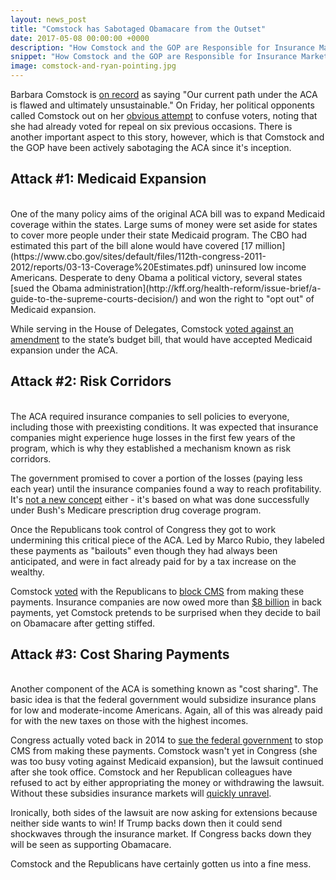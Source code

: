 ```yaml
---
layout: news_post
title: "Comstock has Sabotaged Obamacare from the Outset"
date: 2017-05-08 00:00:00 +0000
description: "How Comstock and the GOP are Responsible for Insurance Market Uncertainty."
snippet: "How Comstock and the GOP are Responsible for Insurance Market Uncertainty"
image: comstock-and-ryan-pointing.jpg
---
```


Barbara Comstock is [on record](https://www.loudountribune.com/local-group-presses-comstock-republicans-over-healthcare/) as saying "Our current path under the ACA is flawed and ultimately unsustainable." On Friday, her political opponents called Comstock out on her [obvious attempt](https://www.washingtonpost.com/local/virginia-politics/comstocks-vote-against-healthcare-bill-seen-as-pragmatic-in-changing-va-district/2017/05/05/f4867cce-31a6-11e7-9dec-764dc781686f_story.html) to confuse voters, noting that she had already voted for repeal on six previous occasions. There is another important aspect to this story, however, which is that Comstock and the GOP have been actively sabotaging the ACA since it's inception.

## Attack #1: Medicaid Expansion
<br/>
One of the many policy aims of the original ACA bill was to expand Medicaid coverage within the states. Large sums of money were set aside for states to cover more people under their state Medicaid program. The CBO had estimated this part of the bill alone would have covered [17 million](https://www.cbo.gov/sites/default/files/112th-congress-2011-2012/reports/03-13-Coverage%20Estimates.pdf) uninsured low income Americans. Desperate to deny Obama a political victory, several states [sued the Obama administration](http://kff.org/health-reform/issue-brief/a-guide-to-the-supreme-courts-decision/) and won the right to "opt out" of Medicaid expansion.

While serving in the House of Delegates, Comstock [voted against an amendment](http://lis.virginia.gov/cgi-bin/legp604.exe?131+vot+HV1325+HB1500) to the state’s budget bill, that would have accepted Medicaid expansion under the ACA.

## Attack #2: Risk Corridors
<br/>
The ACA required insurance companies to sell policies to everyone, including those with preexisting conditions. It was expected that insurance companies might experience huge losses in the first few years of the program, which is why they established a mechanism known as risk corridors.

The government promised to cover a portion of the losses (paying less each year) until the insurance companies found a way to reach profitability. It's [not a new concept](http://www.politifact.com/truth-o-meter/statements/2016/feb/25/marco-rubio/rubio-we-wiped-out-obamacare-bailout-fund-insuranc/) either - it's based on what was done successfully under Bush's Medicare prescription drug coverage program.

Once the Republicans took control of Congress they got to work undermining this critical piece of the ACA. Led by Marco Rubio, they labeled these payments as "bailouts" even though they had always been anticipated, and were in fact already paid for by a tax increase on the wealthy.

Comstock [voted](http://clerk.house.gov/evs/2015/roll193.xml) with the Republicans to [block CMS](https://www.congress.gov/bill/114th-congress/house-bill/2029) from making these payments. Insurance companies are now owed more than [$8 billion](http://www.cnbc.com/2017/02/09/government-short-changed-obamacare-insurer-200-million-dollars.html) in back payments, yet Comstock pretends to be surprised when they decide to bail on Obamacare after getting stiffed.

## Attack #3: Cost Sharing Payments
<br/>
Another component of the ACA is something known as "cost sharing". The basic idea is that the federal government would subsidize insurance plans for low and moderate-income Americans. Again, all of this was already paid for with the new taxes on those with the highest incomes.

Congress actually voted back in 2014 to [sue the federal government](http://premiumtaxcredits.wikispaces.com/file/view/joint%20motion%20for%20continued%20abeyance.pdf/606725953/joint%20motion%20for%20continued%20abeyance.pdf) to stop CMS from making these payments. Comstock wasn't yet in Congress (she was too busy voting against Medicaid expansion), but the lawsuit continued after she took office. Comstock and her Republican colleagues have refused to act by either appropriating the money or withdrawing the lawsuit. Without these subsidies insurance markets will [quickly unravel](https://www.nytimes.com/2017/04/10/us/politics/affordable-care-act-trump-subsidies.html).

Ironically, both sides of the lawsuit are now asking for extensions because neither side wants to win! If Trump backs down then it could send shockwaves through the insurance market. If Congress backs down they will be seen as supporting Obamacare.

Comstock and the Republicans have certainly gotten us into a fine mess.
